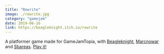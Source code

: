 ```yaml
---
title: "Rewrite"
image: ./rewrite.jpg
category: "gamejam"
date: 2019-06-16
link: https://beagleknight.itch.io/rewrite
---
```


A platformer game made for GameJamTopia, with [Beagleknight](https://beagleknight.itch.io/), [Marcnowar](https://marcnowar.itch.io/) and [Sbareas](https://sbareas.itch.io/). [Play it!](https://beagleknight.itch.io/rewrite)